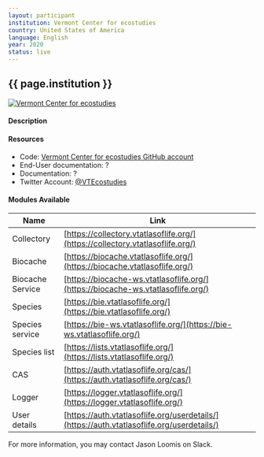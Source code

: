 ```yaml
---
layout: participant
institution: Vermont Center for ecostudies
country: United States of America
language: English
year: 2020
status: live
---
```


## {{ page.institution }}

[![Vermont Center for ecostudies](../assets/img/participants/vermont-center.png)](https://val.vtecostudies.org/)

#### Description 

#### Resources

- Code: [Vermont Center for ecostudies GitHub account](https://github.com/VtEcostudies)
- End-User documentation: ?
- Documentation: ?
- Twitter Account: [@VTEcostudies](https://twitter.com/VTEcostudies)

#### Modules Available 

| Name              | Link                                                                                       | 
| ------------------|--------------------------------------------------------------------------------------------|
| Collectory		| [https://collectory.vtatlasoflife.org/](https://collectory.vtatlasoflife.org/)             |
| Biocache          | [https://biocache.vtatlasoflife.org/](https://biocache.vtatlasoflife.org/)                 |
| Biocache Service  | [https://biocache-ws.vtatlasoflife.org/](https://biocache-ws.vtatlasoflife.org/)           |
| Species           | [https://bie.vtatlasoflife.org/](https://bie.vtatlasoflife.org/)                           |
| Species service   | [https://bie-ws.vtatlasoflife.org/](https://bie-ws.vtatlasoflife.org/)                     | 
| Species list      | [https://lists.vtatlasoflife.org/](https://lists.vtatlasoflife.org/)                       |   
| CAS               | [https://auth.vtatlasoflife.org/cas/](https://auth.vtatlasoflife.org/cas/)                 |
| Logger            | [https://logger.vtatlasoflife.org/](https://logger.vtatlasoflife.org/)                     |
| User details      | [https://auth.vtatlasoflife.org/userdetails/](https://auth.vtatlasoflife.org/userdetails/) |


For more information, you may contact Jason Loomis on Slack.
